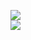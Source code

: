 [![](https://img.shields.io/badge/Made%20With-Github%20Spray-lightgrey.svg?style=for-the-badge&logo=github)](https://github.com/Annihil/github-spray#5314)  
[![](https://i.imgur.com/2DrTn0Z.gif)](https://github.com/Annihil/github-spray)